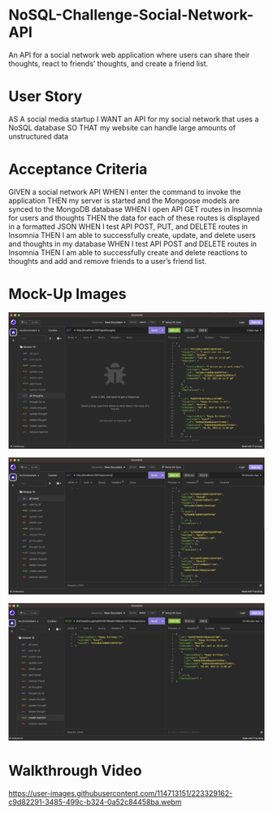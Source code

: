 # NoSQL-Challenge-Social-Network-API
An API for a social network web application where users can share their thoughts, react to friends’ thoughts, and create a friend list. 

# User Story
AS A social media startup
I WANT an API for my social network that uses a NoSQL database
SO THAT my website can handle large amounts of unstructured data

# Acceptance Criteria
GIVEN a social network API
WHEN I enter the command to invoke the application
THEN my server is started and the Mongoose models are synced to the MongoDB database
WHEN I open API GET routes in Insomnia for users and thoughts
THEN the data for each of these routes is displayed in a formatted JSON
WHEN I test API POST, PUT, and DELETE routes in Insomnia
THEN I am able to successfully create, update, and delete users and thoughts in my database
WHEN I test API POST and DELETE routes in Insomnia
THEN I am able to successfully create and delete reactions to thoughts and add and remove friends to a user’s friend list.


# Mock-Up Images
![](images/Screen%20Shot%202023-03-06%20at%2010.49.57%20PM.png)

![](images/Screen%20Shot%202023-03-06%20at%2011.12.11%20PM.png)

![](images/Screen%20Shot%202023-03-06%20at%2011.12.43%20PM.png)

# Walkthrough Video
https://user-images.githubusercontent.com/114713151/223329162-c9d82291-3485-499c-b324-0a52c84458ba.webm
